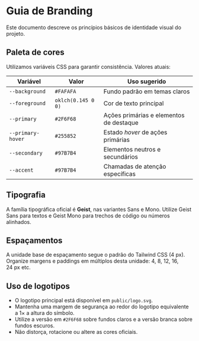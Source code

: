 # Guia de Branding

Este documento descreve os princípios básicos de identidade visual do projeto.

## Paleta de cores
Utilizamos variáveis CSS para garantir consistência. Valores atuais:

| Variável | Valor | Uso sugerido |
|---------|-------|--------------|
| `--background` | `#FAFAFA` | Fundo padrão em temas claros |
| `--foreground` | `oklch(0.145 0 0)` | Cor de texto principal |
| `--primary` | `#2F6F68` | Ações primárias e elementos de destaque |
| `--primary-hover` | `#255852` | Estado _hover_ de ações primárias |
| `--secondary` | `#97B7B4` | Elementos neutros e secundários |
| `--accent` | `#97B7B4` | Chamadas de atenção específicas |

## Tipografia
A família tipográfica oficial é **Geist**, nas variantes Sans e Mono. Utilize Geist Sans para textos e Geist Mono para trechos de código ou números alinhados.

## Espaçamentos
A unidade base de espaçamento segue o padrão do Tailwind CSS (4 px). Organize margens e paddings em múltiplos desta unidade: 4, 8, 12, 16, 24 px etc.

## Uso de logotipos
- O logotipo principal está disponível em `public/logo.svg`.
- Mantenha uma margem de segurança ao redor do logotipo equivalente a 1× a altura do símbolo.
- Utilize a versão em `#2F6F68` sobre fundos claros e a versão branca sobre fundos escuros.
- Não distorça, rotacione ou altere as cores oficiais.

